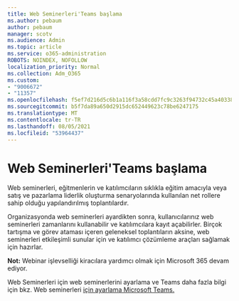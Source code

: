 ```yaml
---
title: Web Seminerleri'Teams başlama
ms.author: pebaum
author: pebaum
manager: scotv
ms.audience: Admin
ms.topic: article
ms.service: o365-administration
ROBOTS: NOINDEX, NOFOLLOW
localization_priority: Normal
ms.collection: Adm_O365
ms.custom:
- "9006672"
- "11357"
ms.openlocfilehash: f5ef7d216d5c6b1a116f3a58cdd7fc9c3263f94732c45a403381b987381be37b
ms.sourcegitcommit: b5f7da89a650d2915dc652449623c78be6247175
ms.translationtype: MT
ms.contentlocale: tr-TR
ms.lasthandoff: 08/05/2021
ms.locfileid: "53964437"
---
```

# <a name="getting-started-with-teams-webinars"></a>Web Seminerleri'Teams başlama

Web seminerleri, eğitmenlerin ve katılımcıların sıklıkla eğitim amacıyla veya satış ve pazarlama liderlik oluşturma senaryolarında kullanılan net rollere sahip olduğu yapılandırılmış toplantılardır.

Organizasyonda web seminerleri ayardikten sonra, kullanıcılarınız web seminerleri zamanlarını kullanabilir ve katılımcılara kayıt açabilirler. Birçok tartışma ve görev ataması içeren geleneksel toplantıların aksine, web seminerleri etkileşimli sunular için ve katılımcı çözümleme araçları sağlamak için hazırlar.

**Not:** Webinar işlevselliği kiracılara yardımcı olmak için Microsoft 365 devam ediyor. 

Web Seminerleri için web seminerlerini ayarlama ve Teams daha fazla bilgi için bkz. Web seminerleri [için ayarlama Microsoft Teams.](/microsoftteams/set-up-webinars)